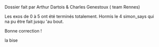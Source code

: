 Dossier fait par Arthur Dartois & Charles Genestoux ( team Rennes) 

Les exos de 0 à 5 ont été terminés totalement. Hormis le 4 simon_says qui na pu être fait jusqu 'au bout. 

Bonne correction ! 

la bise 
